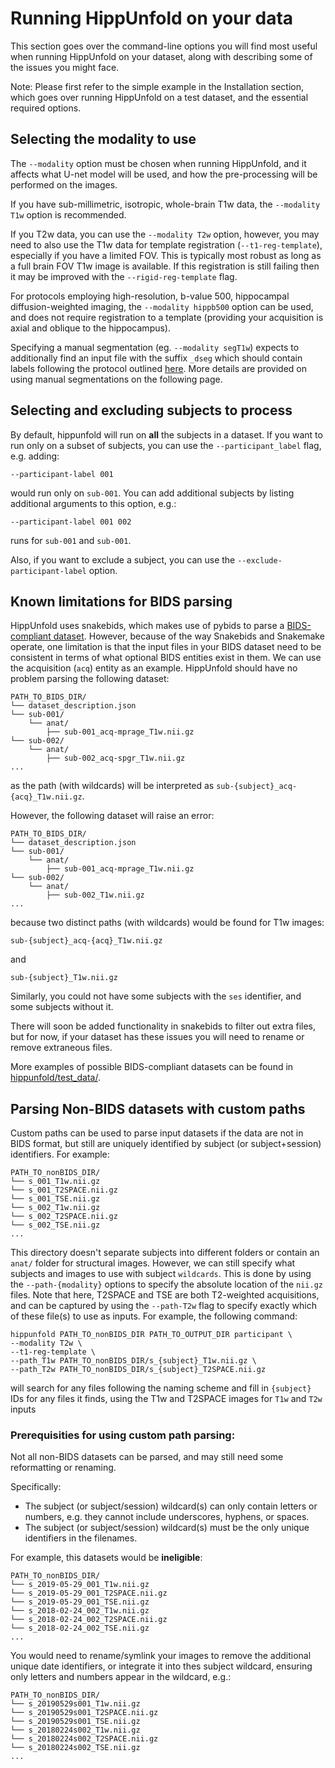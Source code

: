 # Running HippUnfold on your data

This section goes over the command-line options you will find
most useful when running HippUnfold on your dataset, along with 
describing some of the issues you might face.

Note: Please first refer to the simple example in the Installation 
section, which goes over running HippUnfold on a test dataset, and the
essential required options.

## Selecting the modality to use

The `--modality` option must be chosen when running HippUnfold, and it affects what 
U-net model will be used, and how the pre-processing will be performed on 
the images.

If you have sub-millimetric, isotropic, whole-brain T1w data, the `--modality T1w` option is recommended. 

If you T2w data, you can use the `--modality T2w` option, however, you may need to also
use the T1w data for template registration (`--t1-reg-template`), especially if you have a limited FOV.
This is typically most robust as long as a full brain FOV T1w image is available. If this registration
 is still failing then it may be improved with the `--rigid-reg-template` flag.

For protocols employing high-resolution, b-value 500, hippocampal diffusion-weighted imaging, 
the `--modality hippb500` option can be used, and does not require registration
to a template (providing your acquisition is axial and oblique to the hippocampus).

Specifying a manual segmentation (eg. `--modality segT1w`)
expects to additionally find an input file with the suffix `_dseg` which should
contain labels following the protocol outlined
[here](https://ars.els-cdn.com/content/image/1-s2.0-S1053811917309977-mmc1.pdf).
More details are provided on using manual segmentations on the following
page.

## Selecting and excluding subjects to process

By default, hippunfold will run on **all** the subjects in a dataset. If you want to run only on a subset of subjects, you can use the `--participant_label` flag, e.g. adding:

    --participant-label 001 

would run only on `sub-001`. You can add additional subjects by listing additional arguments to this option, e.g.:

    --participant-label 001 002

runs for `sub-001` and `sub-001`.

Also, if you want to exclude a subject, you can use the `--exclude-participant-label` option.


## Known limitations for BIDS parsing


HippUnfold uses snakebids, which makes use of pybids to parse 
a [BIDS-compliant dataset](https://bids.neuroimaging.io/). However,
because of the way Snakebids and Snakemake operate, one limitation is that 
the input files in your BIDS dataset need to be consistent in terms of 
what optional BIDS entities exist in them. We can use the acquisition (`acq`) 
entity as an example. HippUnfold should have no problem parsing the following dataset:

    PATH_TO_BIDS_DIR/
    └── dataset_description.json
    └── sub-001/
        └── anat/
            ├── sub-001_acq-mprage_T1w.nii.gz
    └── sub-002/
        └── anat/
            ├── sub-002_acq-spgr_T1w.nii.gz
    ...

as the path (with wildcards) will be interpreted as `sub-{subject}_acq-{acq}_T1w.nii.gz`.

However, the following dataset will raise an error:

    PATH_TO_BIDS_DIR/
    └── dataset_description.json
    └── sub-001/
        └── anat/
            ├── sub-001_acq-mprage_T1w.nii.gz
    └── sub-002/
        └── anat/
            ├── sub-002_T1w.nii.gz
    ...

because two distinct paths (with wildcards) would be found for T1w images:
```
sub-{subject}_acq-{acq}_T1w.nii.gz
``` 
and 
```
sub-{subject}_T1w.nii.gz
```

Similarly, you could not have some subjects with the `ses` identifier, 
and some subjects without it. 

There will soon be added functionality in snakebids to filter out extra files, 
but for now, if your dataset has these issues you will need to rename or remove extraneous files.

More examples of possible BIDS-compliant datasets can be found in
[hippunfold/test\_data/](https://github.com/khanlab/hippunfold/tree/master/test_data).


## Parsing Non-BIDS datasets with custom paths

Custom paths can be used to parse input datasets if the data are not in
BIDS format, but still are uniquely identified by subject (or subject+session) identifiers. For example:

    PATH_TO_nonBIDS_DIR/
    └── s_001_T1w.nii.gz
    └── s_001_T2SPACE.nii.gz
    └── s_001_TSE.nii.gz
    └── s_002_T1w.nii.gz
    └── s_002_T2SPACE.nii.gz
    └── s_002_TSE.nii.gz
    ...

This directory doesn't separate subjects into different folders or
contain an `anat/` folder for structural images. However, we can still
specify what subjects and images to use with subject `wildcards`. This is done by using the `--path-{modality}` options to specify the absolute location of the `nii.gz` files. Note that here, T2SPACE and
TSE are both T2-weighted acquisitions, and can be captured by using the `--path-T2w` flag to specify exactly which of these file(s)
to use as inputs. For example, the following command:

    hippunfold PATH_TO_nonBIDS_DIR PATH_TO_OUTPUT_DIR participant \
    --modality T2w \
    --t1-reg-template \
    --path_T1w PATH_TO_nonBIDS_DIR/s_{subject}_T1w.nii.gz \
    --path_T2w PATH_TO_nonBIDS_DIR/s_{subject}_T2SPACE.nii.gz

will search for any files following the naming scheme and fill
in `{subject}` IDs for any files it finds, using the T1w and T2SPACE images for `T1w` and `T2w` inputs

### Prerequisities for using custom path parsing: 

Not all non-BIDS datasets can be parsed, and may still need some reformatting or renaming.

Specifically:
 - The subject (or subject/session) wildcard(s) can only contain letters or numbers, e.g. they cannot include underscores, hyphens, or spaces.
 - The subject (or subject/session) wildcard(s) must be the only unique identifiers in the filenames. 

For example, this datasets would be **ineligible**:

    PATH_TO_nonBIDS_DIR/
    └── s_2019-05-29_001_T1w.nii.gz
    └── s_2019-05-29_001_T2SPACE.nii.gz
    └── s_2019-05-29_001_TSE.nii.gz
    └── s_2018-02-24_002_T1w.nii.gz
    └── s_2018-02-24_002_T2SPACE.nii.gz
    └── s_2018-02-24_002_TSE.nii.gz
    ...
    
You would need to rename/symlink your images to remove the additional unique date identifiers, or integrate it into thes subject wildcard, ensuring only letters and numbers appear in the wildcard, e.g.:

    PATH_TO_nonBIDS_DIR/
    └── s_20190529s001_T1w.nii.gz
    └── s_20190529s001_T2SPACE.nii.gz
    └── s_20190529s001_TSE.nii.gz
    └── s_20180224s002_T1w.nii.gz
    └── s_20180224s002_T2SPACE.nii.gz
    └── s_20180224s002_TSE.nii.gz
    ...


